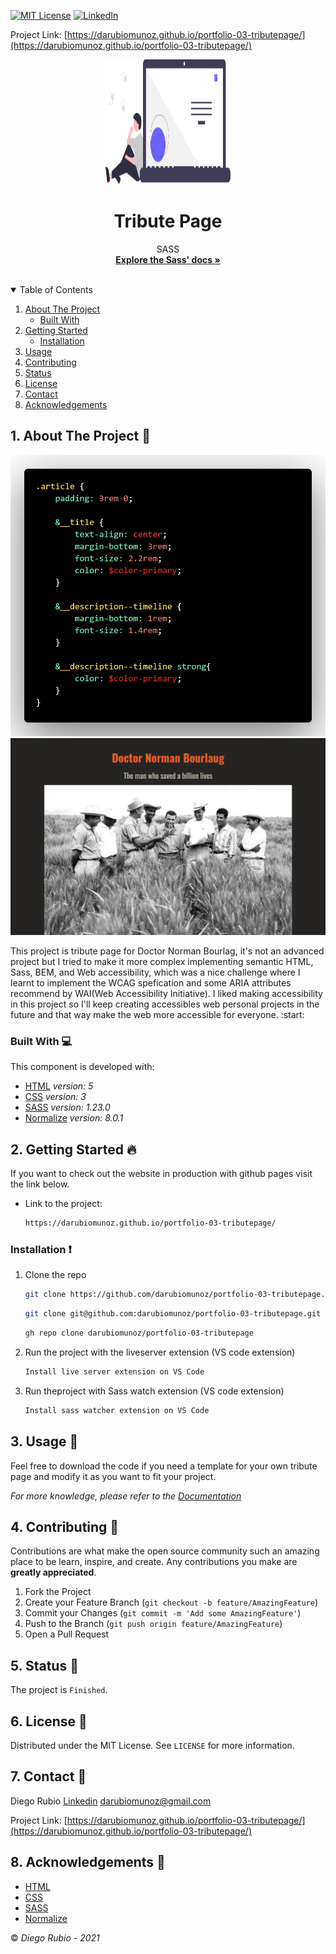 <!-- PROJECT SHIELDS -->
<!--
*** I'm using markdown "reference style" links for readability.
*** Reference links are enclosed in brackets [ ] instead of parentheses ( ).
*** See the bottom of this document for the declaration of the reference variables
*** for contributors-url, forks-url, etc. This is an optional, concise syntax you may use.
*** https://www.markdownguide.org/basic-syntax/#reference-style-links
-->

[![MIT License][license-shield]][license-url]
[![LinkedIn][linkedin-shield]][linkedin-url]

<!-- PROJECT LOGO -->
Project Link: [https://darubiomunoz.github.io/portfolio-03-tributepage/](https://darubiomunoz.github.io/portfolio-03-tributepage/)
<br />
<p align="center">
  <a href="https://darubiomunoz.github.io/portfolio-03-tributepage/">
    <img src="./assets/images/readme-logo.svg" alt="Logo" width="200" height="200">
  </a>
  <h1 align="center">Tribute Page</h1>
  <p align="center">
    SASS
    <br />
    <a href="https://sass-lang.com/documentation"><strong>Explore the Sass' docs »</strong></a>
    <br />
    <br />
  </p>
</p>

<!-- TABLE OF CONTENTS -->
<details open="open">
  <summary>Table of Contents</summary>
  <ol>
    <li>
      <a href="#about-the-project">About The Project</a>
      <ul>
        <li><a href="#built-with">Built With</a></li>
      </ul>
    </li>
    <li>
      <a href="#getting-started">Getting Started</a>
      <ul>
        <li><a href="#installation">Installation</a></li>
      </ul>
    </li>
    <li><a href="#usage">Usage</a></li>
    <li><a href="#contributing">Contributing</a></li>
    <li><a href="#">Status</a></li>
    <li><a href="#license">License</a></li>
    <li><a href="#contact">Contact</a></li>
    <li><a href="#acknowledgements">Acknowledgements</a></li>
  </ol>
</details>

<!-- ABOUT THE PROJECT -->
## 1. About The Project :round_pushpin:

![Product Code Screen Shot][code-screenshot]
![Product Screen Shot][product-screenshot-frontend]

This project is tribute page for Doctor Norman Bourlag, it's not an advanced project but I tried to make it more complex implementing semantic HTML, Sass, BEM, and Web accessibility, which was a nice challenge where I learnt to implement the WCAG spefication and some ARIA attributes recommend by WAI(Web Accessibility Initiative).
I liked making accessibility in this project so I'll keep creating accessibles web personal projects in the future and that way make the web more accessible for everyone. :start:

### Built With :computer:

This component is developed with:

* [HTML](https://developer.mozilla.org/en-US/docs/Web/Guide/HTML/HTML5) _version: 5_
* [CSS](https://developer.mozilla.org/en-US/docs/Web/CSS/Reference) _version: 3_
* [SASS](https://sass-lang.com/documentation) _version: 1.23.0_
* [Normalize](https://necolas.github.io/normalize.css/) _version: 8.0.1_

<!-- GETTING STARTED -->
## 2. Getting Started :fire:

If you want to check out the website in production with github pages visit the link below.

* Link to the project:
  ```sh
  https://darubiomunoz.github.io/portfolio-03-tributepage/
  ```

### Installation  :exclamation:

1. Clone the repo
   ```sh
   git clone https://github.com/darubiomunoz/portfolio-03-tributepage.git
   ```
   ```sh
   git clone git@github.com:darubiomunoz/portfolio-03-tributepage.git
   ```
   ```sh
   gh repo clone darubiomunoz/portfolio-03-tributepage
   ```


2. Run the project with the liveserver extension (VS code extension)
    ```sh
    Install live server extension on VS Code
    ```


3. Run theproject with Sass watch extension (VS code extension)
    ```sh
    Install sass watcher extension on VS Code
    ```
<!-- USAGE EXAMPLES -->
## 3. Usage :star2:

Feel free to download the code if you need a template for your own tribute page and modify it as you want to fit your project.

_For more knowledge, please refer to the [Documentation](https://sass-lang.com/documentation)_

<!-- CONTRIBUTING -->
## 4. Contributing :tada:

Contributions are what make the open source community such an amazing place to be learn, inspire, and create. Any contributions you make are **greatly appreciated**.

1. Fork the Project
2. Create your Feature Branch (`git checkout -b feature/AmazingFeature`)
3. Commit your Changes (`git commit -m 'Add some AmazingFeature'`)
4. Push to the Branch (`git push origin feature/AmazingFeature`)
5. Open a Pull Request

<!-- Status -->
## 5. Status :memo:

The project is `Finished`.

<!-- LICENSE -->
## 6. License :memo:

Distributed under the MIT License. See `LICENSE` for more information.

<!-- CONTACT -->
## 7. Contact :e-mail:

Diego Rubio
[Linkedin](https://www.linkedin.com/in/darmdev/)
darubiomunoz@gmail.com

Project Link: [https://darubiomunoz.github.io/portfolio-03-tributepage/](https://darubiomunoz.github.io/portfolio-03-tributepage/)

<!-- ACKNOWLEDGEMENTS -->
## 8. Acknowledgements :clap:


* [HTML](https://developer.mozilla.org/en-US/docs/Web/Guide/HTML/HTML5)
* [CSS](https://developer.mozilla.org/en-US/docs/Web/CSS/Reference)
* [SASS](https://sass-lang.com/documentation)
* [Normalize](https://necolas.github.io/normalize.css/)

:copyright: _Diego Rubio - 2021_

<!-- MARKDOWN LINKS & IMAGES -->
<!-- https://www.markdownguide.org/basic-syntax/#reference-style-links -->

[license-shield]: https://img.shields.io/github/license/othneildrew/Best-README-Template.svg?style=for-the-badge
[license-url]: https://github.com/darubiomunoz/portfolio-06-profilecardcomponent/blob/master/LICENSE
[linkedin-shield]: https://img.shields.io/badge/-LinkedIn-black.svg?style=for-the-badge&logo=linkedin&colorB=555
[linkedin-url]: https://www.linkedin.com/in/darmdev/
[code-screenshot]: ./assets/images/code.png/
[product-screenshot-frontend]: ./assets/images/screenshot.jpg